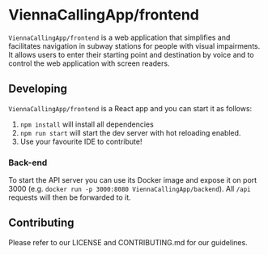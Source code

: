 # ViennaCallingApp/frontend

`ViennaCallingApp/frontend` is a web application that simplifies and facilitates navigation in subway stations for people with visual impairments. It allows users to enter their starting point and destination by voice and to control the web application with screen readers.

## Developing

`ViennaCallingApp/frontend` is a React app and you can start it as follows:

1. `npm install` will install all dependencies
2. `npm run start` will start the dev server with hot reloading enabled.
3. Use your favourite IDE to contribute!

### Back-end

To start the API server you can use its Docker image and expose it on port 3000 (e.g. `docker run -p 3000:8080 ViennaCallingApp/backend`).
All `/api` requests will then be forwarded to it.

## Contributing

Please refer to our LICENSE and CONTRIBUTING.md for our guidelines.
